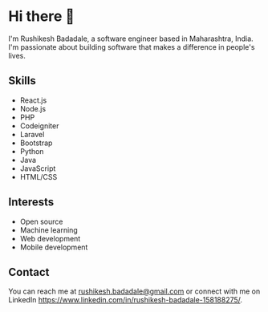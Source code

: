 # Hi there 👋

I'm Rushikesh Badadale, a software engineer based in Maharashtra, India. I'm passionate about building software that makes a difference in people's lives.

## Skills
- React.js
- Node.js
- PHP
- Codeigniter
- Laravel
- Bootstrap
- Python
- Java
- JavaScript
- HTML/CSS

## Interests

- Open source
- Machine learning
- Web development
- Mobile development

## Contact

You can reach me at rushikesh.badadale@gmail.com or connect with me on LinkedIn https://www.linkedin.com/in/rushikesh-badadale-158188275/.
